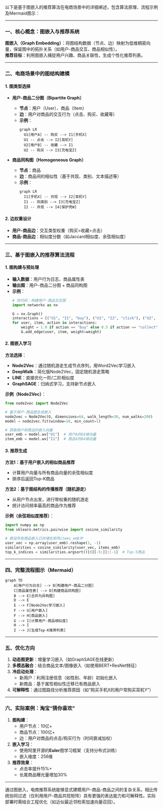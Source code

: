 以下是基于图嵌入的推荐算法在电商场景中的详细阐述，包含算法原理、流程示例及Mermaid图示：

---

### **一、核心概念：图嵌入与推荐系统**
**图嵌入（Graph Embedding）**：将图结构数据（节点、边）映射为低维稠密向量，保留图中的拓扑关系（如用户-商品交互、商品相似性）。  
**推荐目标**：利用图嵌入捕捉用户兴趣、商品关联性，生成个性化推荐列表。

---

### **二、电商场景中的图结构建模**
#### **1. 图类型选择**
- **用户-商品二分图（Bipartite Graph）**  
  - **节点**：用户（User）、商品（Item）  
  - **边**：用户对商品的交互行为（点击、购买、收藏等）  
  - **示例**：  
    ```mermaid
    graph LR
      U1[用户A] -- 购买 --> I1[手机X]
      U1 -- 点击 --> I2[耳机Y]
      U2[用户B] -- 收藏 --> I1
      U2 -- 购买 --> I3[充电宝Z]
    ```

- **商品同构图（Homogeneous Graph）**  
  - **节点**：商品  
  - **边**：商品间的相似性（基于共现、类别、文本描述等）  
  - **示例**：  
    ```mermaid
    graph LR
      I1[手机X] -- 共现 --> I2[耳机Y]
      I1 -- 同类别 --> I3[充电宝Z]
      I2 -- 共现 --> I4[保护壳W]
    ```

#### **2. 边权重设计**
- **用户-商品边**：交互类型权重（购买>收藏>点击）  
- **商品-商品边**：相似度分数（如Jaccard相似度、余弦相似度）

---

### **三、基于图嵌入的推荐算法流程**
#### **1. 图构建与预处理**
- **输入数据**：用户行为日志、商品属性表  
- **输出图**：用户-商品二分图 + 商品同构图  
- **示例**：  
  ```python
  # 伪代码：构建用户-商品交互图
  import networkx as nx

  G = nx.Graph()
  interactions = [("U1", "I1", "buy"), ("U1", "I2", "click"), ("U2", "I1", "collect")]
  for user, item, action in interactions:
      weight = 1.0 if action == "buy" else 0.5 if action == "collect" else 0.2
      G.add_edge(user, item, weight=weight)
  ```

#### **2. 图嵌入学习**
**方法选择**：  
- **Node2Vec**：通过随机游走生成节点序列，用Word2Vec学习嵌入  
- **DeepWalk**：简化版Node2Vec，固定随机游走策略  
- **LINE**：直接优化一阶/二阶相似度  
- **GraphSAGE**：归纳式学习，支持新节点嵌入  

**示例（Node2Vec）**：  
```python
from node2vec import Node2Vec

# 基于用户-商品图生成嵌入
node2vec = Node2Vec(G, dimensions=64, walk_length=30, num_walks=200)
model = node2vec.fit(window=10, min_count=1)

# 获取用户和商品的嵌入向量
user_emb = model.wv["U1"]  # 用户A的64维向量
item_emb = model.wv["I1"]  # 商品X的64维向量
```

#### **3. 推荐生成**
**方法1：基于用户嵌入的相似商品推荐**  
- 计算用户向量与所有商品向量的余弦相似度  
- 排序后返回Top-K商品  

**方法2：基于图结构的传播推荐（随机游走）**  
- 从用户节点出发，进行带权重的随机游走  
- 统计访问频率最高的商品作为推荐  

**示例（余弦相似度推荐）**：  
```python
import numpy as np
from sklearn.metrics.pairwise import cosine_similarity

# 假设所有商品嵌入已存储在矩阵items_emb中
user_vec = np.array(user_emb).reshape(1, -1)
similarities = cosine_similarity(user_vec, items_emb)
top_k_indices = similarities.argsort()[0][-5:][::-1]  # Top-5商品
```

---

### **四、完整流程图示（Mermaid）**
```mermaid
graph TD
    A[用户行为日志] --> B[构建用户-商品二分图]
    C[商品属性表] --> D[构建商品同构图]
    B --> E[合并为异构图]
    D --> E
    E --> F[Node2Vec学习嵌入]
    F --> G[用户嵌入]
    F --> H[商品嵌入]
    G --> I[计算用户-商品相似度]
    H --> I
    I --> J[生成Top-K推荐列表]
```

---

### **五、优化方向**
1. **动态图更新**：增量学习嵌入（如GraphSAGE在线更新）  
2. **多模态融合**：结合商品文本/图像嵌入（如使用BERT+ResNet特征）  
3. **冷启动处理**：  
   - 新用户：利用注册信息（如性别、年龄）初始化嵌入  
   - 新商品：基于属性相似性迁移已有商品嵌入  
4. **可解释性**：通过图路径分析推荐原因（如“购买手机X的用户常购买耳机Y”）

---

### **六、实际案例：淘宝“猜你喜欢”**
1. **图构建**：  
   - 用户节点：10亿+  
   - 商品节点：100亿+  
   - 边：用户对商品的点击/购买行为（时间衰减加权）  
2. **嵌入学习**：  
   - 使用阿里开源的**Euler**图学习框架（支持分布式训练）  
   - 嵌入维度：256维  
3. **推荐效果**：  
   - 点击率提升15%+  
   - 长尾商品曝光量增加30%

---

通过图嵌入，电商推荐系统能够显式建模用户-商品-商品之间的复杂关系，相比传统协同过滤（仅利用用户-商品共现矩阵）具有更强的表达能力和可解释性。实际部署时需结合工程优化（如近似最近邻检索加速向量召回）。